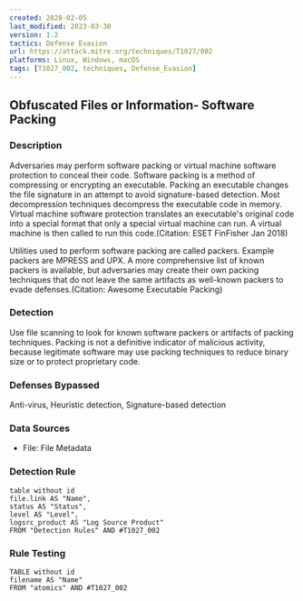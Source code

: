 ```yaml
---
created: 2020-02-05
last_modified: 2023-03-30
version: 1.2
tactics: Defense Evasion
url: https://attack.mitre.org/techniques/T1027/002
platforms: Linux, Windows, macOS
tags: [T1027_002, techniques, Defense_Evasion]
---
```


## Obfuscated Files or Information- Software Packing

### Description

Adversaries may perform software packing or virtual machine software protection to conceal their code. Software packing is a method of compressing or encrypting an executable. Packing an executable changes the file signature in an attempt to avoid signature-based detection. Most decompression techniques decompress the executable code in memory. Virtual machine software protection translates an executable's original code into a special format that only a special virtual machine can run. A virtual machine is then called to run this code.(Citation: ESET FinFisher Jan 2018) 

Utilities used to perform software packing are called packers. Example packers are MPRESS and UPX. A more comprehensive list of known packers is available, but adversaries may create their own packing techniques that do not leave the same artifacts as well-known packers to evade defenses.(Citation: Awesome Executable Packing)  

### Detection

Use file scanning to look for known software packers or artifacts of packing techniques. Packing is not a definitive indicator of malicious activity, because legitimate software may use packing techniques to reduce binary size or to protect proprietary code.

### Defenses Bypassed

Anti-virus, Heuristic detection, Signature-based detection

### Data Sources

  - File: File Metadata
### Detection Rule

```dataview
table without id
file.link AS "Name",
status AS "Status",
level AS "Level",
logsrc_product AS "Log Source Product"
FROM "Detection Rules" AND #T1027_002
```

### Rule Testing

```dataview
TABLE without id
filename AS "Name"
FROM "atomics" AND #T1027_002
```
